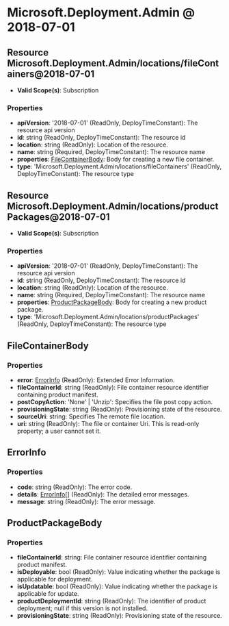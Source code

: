 # Microsoft.Deployment.Admin @ 2018-07-01

## Resource Microsoft.Deployment.Admin/locations/fileContainers@2018-07-01
* **Valid Scope(s)**: Subscription
### Properties
* **apiVersion**: '2018-07-01' (ReadOnly, DeployTimeConstant): The resource api version
* **id**: string (ReadOnly, DeployTimeConstant): The resource id
* **location**: string (ReadOnly): Location of the resource.
* **name**: string (Required, DeployTimeConstant): The resource name
* **properties**: [FileContainerBody](#filecontainerbody): Body for creating a new file container.
* **type**: 'Microsoft.Deployment.Admin/locations/fileContainers' (ReadOnly, DeployTimeConstant): The resource type

## Resource Microsoft.Deployment.Admin/locations/productPackages@2018-07-01
* **Valid Scope(s)**: Subscription
### Properties
* **apiVersion**: '2018-07-01' (ReadOnly, DeployTimeConstant): The resource api version
* **id**: string (ReadOnly, DeployTimeConstant): The resource id
* **location**: string (ReadOnly): Location of the resource.
* **name**: string (Required, DeployTimeConstant): The resource name
* **properties**: [ProductPackageBody](#productpackagebody): Body for creating a new product package.
* **type**: 'Microsoft.Deployment.Admin/locations/productPackages' (ReadOnly, DeployTimeConstant): The resource type

## FileContainerBody
### Properties
* **error**: [ErrorInfo](#errorinfo) (ReadOnly): Extended Error Information.
* **fileContainerId**: string (ReadOnly): File container resource identifier containing product manifest.
* **postCopyAction**: 'None' | 'Unzip': Specifies the file post copy action.
* **provisioningState**: string (ReadOnly): Provisioning state of the resource.
* **sourceUri**: string: Specifies The remote file location.
* **uri**: string (ReadOnly): The file or container Uri. This is read-only property; a user cannot set it.

## ErrorInfo
### Properties
* **code**: string (ReadOnly): The error code.
* **details**: [ErrorInfo](#errorinfo)[] (ReadOnly): The detailed error messages.
* **message**: string (ReadOnly): The error message.

## ProductPackageBody
### Properties
* **fileContainerId**: string: File container resource identifier containing product manifest.
* **isDeployable**: bool (ReadOnly): Value indicating whether the package is applicable for deployment.
* **isUpdatable**: bool (ReadOnly): Value indicating whether the package is applicable for update.
* **productDeploymentId**: string (ReadOnly): The identifier of product deployment; null if this version is not installed.
* **provisioningState**: string (ReadOnly): Provisioning state of the resource.

